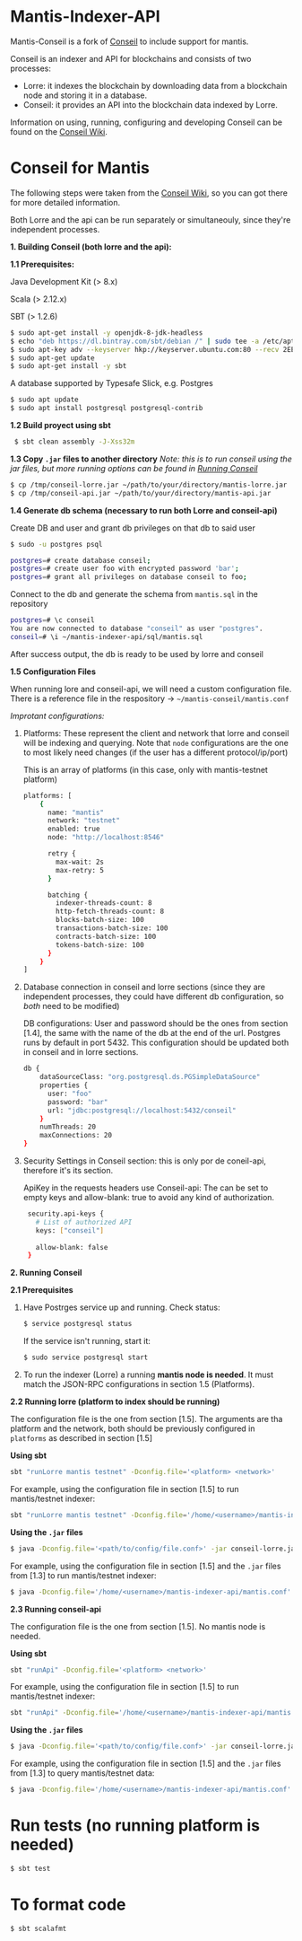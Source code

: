 # Mantis-Indexer-API

Mantis-Conseil is a fork of [Conseil](https://github.com/Cryptonomic/Conseil) to include support for mantis.

Conseil is an indexer and API for blockchains and consists of two processes:
- Lorre: it indexes the blockchain by downloading data from a blockchain node and storing it in a database.
- Conseil: it provides an API into the blockchain data indexed by Lorre.

Information on using, running, configuring and developing Conseil can be found on the [Conseil Wiki](https://github.com/Cryptonomic/Conseil/wiki).

# Conseil for Mantis

The following steps were taken from the [Conseil Wiki](https://github.com/Cryptonomic/Conseil/wiki), so you can got there for more detailed information.

Both Lorre and the api can be run separately or simultaneouly, since they're independent processes.

**1. Building Conseil (both lorre and the api):**

**1.1 Prerequisites:**

 Java Development Kit (> 8.x)

 Scala (> 2.12.x)

 SBT (> 1.2.6)

```sh
$ sudo apt-get install -y openjdk-8-jdk-headless
$ echo "deb https://dl.bintray.com/sbt/debian /" | sudo tee -a /etc/apt/sources.list.d/sbt.list
$ sudo apt-key adv --keyserver hkp://keyserver.ubuntu.com:80 --recv 2EE0EA64E40A89B84B2DF73499E82A75642AC823
$ sudo apt-get update
$ sudo apt-get install -y sbt
```
A database supported by Typesafe Slick, e.g. Postgres
```sh
$ sudo apt update
$ sudo apt install postgresql postgresql-contrib
```

**1.2 Build proyect using sbt**
```sh
 $ sbt clean assembly -J-Xss32m
```
**1.3 Copy `.jar` files to another directory**
*Note: this is to run conseil using the jar files, but more running options can be found in [Running Conseil](https://github.com/Cryptonomic/Conseil/wiki/Running-Conseil)*

```sh
$ cp /tmp/conseil-lorre.jar ~/path/to/your/directory/mantis-lorre.jar
$ cp /tmp/conseil-api.jar ~/path/to/your/directory/mantis-api.jar
```

**1.4 Generate db schema (necessary to run both Lorre and conseil-api)**

Create DB and user and grant db privileges on that db to said user
```sh
$ sudo -u postgres psql

postgres=# create database conseil;
postgres=# create user foo with encrypted password 'bar';
postgres=# grant all privileges on database conseil to foo;
```
Connect to the db and generate the schema from `mantis.sql` in the repository
```sh
postgres=# \c conseil
You are now connected to database "conseil" as user "postgres".
conseil=# \i ~/mantis-indexer-api/sql/mantis.sql
```
 After success output, the db is ready to be used by lorre and conseil

**1.5 Configuration Files**

When running lore and conseil-api, we will need a custom configuration file.
There is a reference file in the respository -> `~/mantis-conseil/mantis.conf`

*Improtant configurations:*
1. Platforms: These represent the client and network that lorre and conseil will be indexing and querying. Note that `node` configurations are the one to most likely need changes (if the user has a different protocol/ip/port)

     This is an array of platforms (in this case, only with mantis-testnet platform)
    ```sh
    platforms: [                              
        {
          name: "mantis"
          network: "testnet"
          enabled: true
          node: "http://localhost:8546"

          retry {
            max-wait: 2s
            max-retry: 5
          }

          batching {
            indexer-threads-count: 8
            http-fetch-threads-count: 8
            blocks-batch-size: 100
            transactions-batch-size: 100
            contracts-batch-size: 100
            tokens-batch-size: 100
          }
        }
    ]          
    ```
2. Database connection in conseil and lorre sections (since they are independent processes, they could have different db configuration, so _both_ need to be modified)              

    DB configurations: User and password should be the ones from section [1.4], the same with the name of the db at the end of the url. Postgres runs by default in port 5432. This configuration should be updated both in conseil and in lorre sections.
    ```sh
    db {
        dataSourceClass: "org.postgresql.ds.PGSimpleDataSource"
        properties {
          user: "foo"
          password: "bar"
          url: "jdbc:postgresql://localhost:5432/conseil"
        }
        numThreads: 20
        maxConnections: 20
    }
    ```
3. Security Settings in Conseil section: this is only por de coneil-api, therefore it's its section.

    ApiKey in the requests headers use Conseil-api: The can be set to empty keys and allow-blank: true to avoid any kind of authorization.     
    ```sh
     security.api-keys {        
       # List of authorized API 
       keys: ["conseil"]        
                                
       allow-blank: false       
     }                          
    ```


**2. Running Conseil**

**2.1 Prerequisites**

1. Have Postrges service up and running. Check status:
    ```sh
    $ service postgresql status
    ```
    If the service isn't running, start it:
    ```sh
    $ sudo service postgresql start
    ```
2.  To run the indexer (Lorre) a running **mantis node is needed**. It must match the JSON-RPC configurations in section 1.5 (Platforms).
    
**2.2 Running lorre (platform to index should be running)**

The configuration file is the one from section [1.5]. The arguments are tha platform and the network, both should be previously configured in `platforms` as described in section [1.5]

**Using sbt**
```sh
sbt "runLorre mantis testnet" -Dconfig.file='<platform> <network>'
```
For example, using the configuration file in section [1.5] to run mantis/testnet indexer:
```sh
sbt "runLorre mantis testnet" -Dconfig.file='/home/<username>/mantis-indexer-api/mantis.conf'
```
**Using the `.jar` files**

```sh
$ java -Dconfig.file='<path/to/config/file.conf>' -jar conseil-lorre.jar <platform> <network>
```

For example, using the configuration file in section [1.5] and the `.jar` files from [1.3] to run mantis/testnet indexer:
```sh
$ java -Dconfig.file='/home/<username>/mantis-indexer-api/mantis.conf' -jar mantis-lorre.jar mantis testnet
```
**2.3 Running conseil-api**

The configuration file is the one from section [1.5]. No mantis node is needed.

**Using sbt**
```sh
sbt "runApi" -Dconfig.file='<platform> <network>'
```
For example, using the configuration file in section [1.5] to run mantis/testnet indexer:
```sh
sbt "runApi" -Dconfig.file='/home/<username>/mantis-indexer-api/mantis.conf'
```
**Using the `.jar` files**
```sh
$ java -Dconfig.file='<path/to/config/file.conf>' -jar conseil-lorre.jar
```
For example, using the configuration file in section [1.5] and the `.jar` files from [1.3] to query mantis/testnet data: 
```sh
$ java -Dconfig.file='/home/<username>/mantis-indexer-api/mantis.conf' -jar mantis-lorre.jar
```

# Run tests (no running platform is needed)

```sh
$ sbt test
```

# To format code

```sh
$ sbt scalafmt
```
